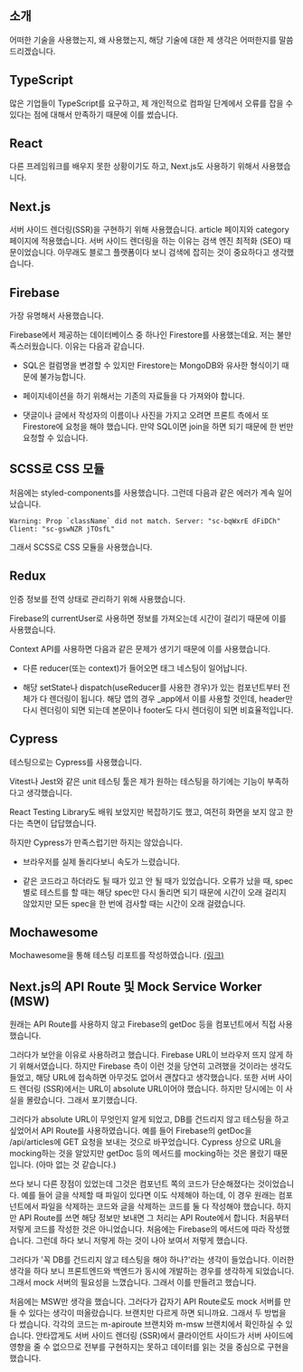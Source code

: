 ## 소개

어떠한 기술을 사용했는지, 왜 사용했는지, 해당 기술에 대한 제 생각은 어떠한지를 말씀드리겠습니다.

## TypeScript

많은 기업들이 TypeScript를 요구하고, 제 개인적으로 컴파일 단계에서 오류를 잡을 수 있다는 점에 대해서 만족하기 때문에 이를 썼습니다.

## React

다른 프레임워크를 배우지 못한 상황이기도 하고, Next.js도 사용하기 위해서 사용했습니다.

## Next.js

서버 사이드 렌더링(SSR)을 구현하기 위해 사용했습니다. article 페이지와 category 페이지에 적용했습니다. 서버 사이드 렌더링을 하는 이유는 검색 엔진 최적화 (SEO) 때문이었습니다. 아무래도 블로그 플랫폼이다 보니 검색에 잡히는 것이 중요하다고 생각했습니다.

## Firebase

가장 유명해서 사용했습니다.

Firebase에서 제공하는 데이터베이스 중 하나인 Firestore를 사용했는데요. 저는 불만족스러웠습니다. 이유는 다음과 같습니다.

- SQL은 컬럼명을 변경할 수 있지만 Firestore는 MongoDB와 유사한 형식이기 때문에 불가능합니다.

- 페이지네이션을 하기 위해서는 기존의 자료들을 다 가져와야 합니다.

- 댓글이나 글에서 작성자의 이름이나 사진을 가지고 오려면 프론트 측에서 또 Firestore에 요청을 해야 했습니다. 만약 SQL이면 join을 하면 되기 때문에 한 번만 요청할 수 있습니다.

## SCSS로 CSS 모듈

처음에는 styled-components를 사용했습니다. 그런데 다음과 같은 에러가 계속 일어났습니다.

```
Warning: Prop `className` did not match. Server: "sc-bqWxrE dFiDCh" Client: "sc-gswNZR jTOsfL"
```

그래서 SCSS로 CSS 모듈을 사용했습니다.

## Redux

인증 정보를 전역 상태로 관리하기 위해 사용했습니다.

Firebase의 currentUser로 사용하면 정보를 가져오는데 시간이 걸리기 때문에 이를 사용했습니다.

Context API를 사용하면 다음과 같은 문제가 생기기 때문에 이를 사용했습니다.

- 다른 reducer(또는 context)가 들어오면 태그 네스팅이 일어납니다.

- 해당 setState나 dispatch(useReducer를 사용한 경우)가 있는 컴포넌트부터 전체가 다 렌더링이 됩니다. 해당 앱의 경우 \_app에서 이를 사용할 것인데, header만 다시 렌더링이 되면 되는데 본문이나 footer도 다시 렌더링이 되면 비효율적입니다.

## Cypress

테스팅으로는 Cypress를 사용했습니다.

Vitest나 Jest와 같은 unit 테스팅 툴은 제가 원하는 테스팅을 하기에는 기능이 부족하다고 생각했습니다.

React Testing Library도 배워 보았지만 복잡하기도 했고, 여전히 화면을 보지 않고 한다는 측면이 답답했습니다.

하지만 Cypress가 만족스럽기만 하지는 않았습니다.

- 브라우저를 실제 돌리다보니 속도가 느렸습니다.

- 같은 코드라고 하더라도 될 때가 있고 안 될 때가 있었습니다. 오류가 났을 때, spec별로 테스트를 할 때는 해당 spec만 다시 돌리면 되기 때문에 시간이 오래 걸리지 않았지만 모든 spec을 한 번에 검사할 때는 시간이 오래 걸렸습니다.

## Mochawesome

Mochawesome을 통해 테스팅 리포트를 작성하였습니다. [(링크)](https://bada3670.github.io/ShareGround/mochawesome/report.html)

## Next.js의 API Route 및 Mock Service Worker (MSW)

원래는 API Route를 사용하지 않고 Firebase의 getDoc 등을 컴포넌트에서 직접 사용했습니다.

그러다가 보안을 이유로 사용하려고 했습니다. Firebase URL이 브라우저 뜨지 않게 하기 위해서였습니다. 하지만 Firebase 측이 이런 것을 당연히 고려했을 것이라는 생각도 들었고, 해당 URL에 접속하면 아무것도 없어서 괜찮다고 생각했습니다. 또한 서버 사이드 렌더링 (SSR)에서는 URL이 absolute URL이어야 했습니다. 하지만 당시에는 이 사실을 몰랐습니다. 그래서 포기했습니다.

그러다가 absolute URL이 무엇인지 알게 되었고, DB를 건드리지 않고 테스팅을 하고 싶었어서 API Route를 사용하였습니다. 예를 들어 Firebase의 getDoc을 /api/articles에 GET 요청을 보내는 것으로 바꾸었습니다. Cypress 상으로 URL을 mocking하는 것을 알았지만 getDoc 등의 메서드를 mocking하는 것은 몰랐기 때문입니다. (아마 없는 것 같습니다.)

쓰다 보니 다른 장점이 있었는데 그것은 컴포넌트 쪽의 코드가 단순해졌다는 것이었습니다. 예를 들어 글을 삭제할 때 파일이 있다면 이도 삭제해야 하는데, 이 경우 원래는 컴포넌트에서 파일을 삭제하는 코드와 글을 삭제하는 코드를 둘 다 작성해야 했습니다. 하지만 API Route를 쓰면 해당 정보만 보내면 그 처리는 API Route에서 합니다. 처음부터 저렇게 코드를 작성한 것은 아니었습니다. 처음에는 Firebase의 메서드에 따라 작성했습니다. 그런데 하다 보니 저렇게 하는 것이 나아 보여서 저렇게 했습니다.

그러다가 '꼭 DB를 건드리지 않고 테스팅을 해야 하나?'라는 생각이 들었습니다. 이러한 생각을 하다 보니 프론트엔드와 백엔드가 동시에 개발하는 경우를 생각하게 되었습니다. 그래서 mock 서버의 필요성을 느꼈습니다. 그래서 이를 만들려고 했습니다.

처음에는 MSW만 생각을 했습니다. 그러다가 갑자기 API Route로도 mock 서버를 만들 수 있다는 생각이 떠올랐습니다. 브랜치만 다르게 하면 되니까요. 그래서 두 방법을 다 썼습니다. 각각의 코드는 m-apiroute 브랜치와 m-msw 브랜치에서 확인하실 수 있습니다. 안타깝게도 서버 사이드 렌더링 (SSR)에서 클라이언트 사이드가 서버 사이드에 영향을 줄 수 없으므로 전부를 구현하지는 못하고 데이터를 읽는 것을 중심으로 구현을 했습니다.
